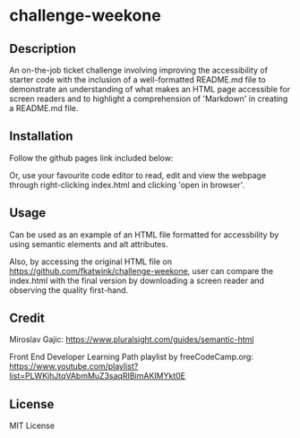 # challenge-weekone

## Description

An on-the-job ticket challenge involving improving the accessibility of starter code with the inclusion of a well-formatted README.md file to demonstrate an understanding of what makes an HTML page accessible for screen readers and to highlight a comprehension of 'Markdown' in creating a README.md file.

## Installation

Follow the github pages link included below:


Or, use your favourite code editor to read, edit and view the webpage through right-clicking index.html and clicking 'open in browser'.

## Usage

Can be used as an example of an HTML file formatted for accessbility by using semantic elements and alt attributes.

Also, by accessing the original HTML file on https://github.com/fkatwink/challenge-weekone, user can compare the index.html with the final version by downloading a screen reader and observing the quality first-hand.

## Credit

Miroslav Gajic: https://www.pluralsight.com/guides/semantic-html

Front End Developer Learning Path playlist by freeCodeCamp.org: https://www.youtube.com/playlist?list=PLWKjhJtqVAbmMuZ3saqRIBimAKIMYkt0E 

## License 

MIT License 


